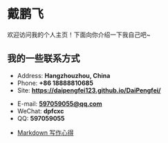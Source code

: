 # 戴鹏飞

欢迎访问我的个人主页！下面向你介绍一下我自己吧~

<!-- slide -->

## 我的一些联系方式

- Address: **Hangzhouzhou, China**
- Phone: **+86 18888810685**
- Site: **<https://daipengfei123.github.io/DaiPengfei/>**

<!-- slide vertical=true -->

- E-mail: **[597059055@qq.com](mailto:597059055@qq.com)**
- WeChat: **dpfcxc**
- QQ: **597059055**


<!-- slide -->

- [Markdown 写作心得](https://wu-kan.cn/_posts/2020-01-18-Markdown%E5%86%99%E4%BD%9C%E5%BF%83%E5%BE%97/)
